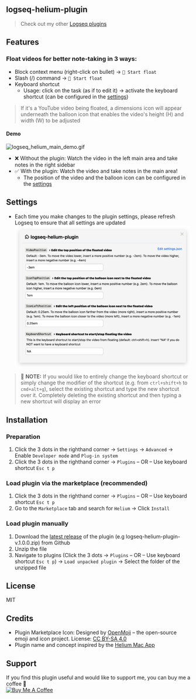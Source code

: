 ## logseq-helium-plugin
> Check out my other [Logseq plugins](https://github.com/vyleung?tab=repositories&q=logseq&type=source)

## Features
### Float videos for better note-taking in 3 ways:
- Block context menu (right-click on bullet) → `🎈 Start float`
- Slash (/) command → `🎈 Start float`
- Keyboard shortcut
    - Usage: click on the task (as if to edit it) → activate the keyboard shortcut (can be configured in the [settings](settings))
> If it's a YouTube video being floated, a dimensions icon will appear underneath the balloon icon that enables the video's height (H) and width (W) to be adjusted
#### Demo
![logseq_helium_main_demo.gif](screenshots/logseq_helium_main_demo.gif)  
- ❌ Without the plugin: Watch the video in the left main area and take notes in the right sidebar
- ✅ With the plugin: Watch the video and take notes in the main area!
    - The position of the video and the balloon icon can be configured in the [settings](#settings)

## Settings
- Each time you make changes to the plugin settings, please refresh Logseq to ensure that all settings are updated  
![logseq-helium-plugin settings](screenshots/logseq_helium_settings.png)  
> 🚨 **NOTE:** If you would like to entirely change the keyboard shortcut or simply change the modifier of the shortcut (e.g. from `ctrl+shift+h` to `cmd+alt+g`), select the existing shortcut and type the new shortcut over it. Completely deleting the existing shortcut and then typing a new shortcut will display an error

## Installation
### Preparation
1. Click the 3 dots in the righthand corner → `Settings` → `Advanced` → Enable `Developer mode` and `Plug-in system`
2. Click the 3 dots in the righthand corner → `Plugins` – OR – Use keyboard shortcut `Esc t p`

### Load plugin via the marketplace (recommended)
1. Click the 3 dots in the righthand corner → `Plugins` – OR – Use keyboard shortcut `Esc t p`
2. Go to the `Marketplace` tab and search for `Helium` → Click `Install`

### Load plugin manually
1. Download the [latest release](https://github.com/vyleung/logseq-helium-plugin/releases) of the plugin (e.g logseq-helium-plugin-v.1.0.0.zip) from Github
2. Unzip the file
3. Navigate to plugins (Click the 3 dots → `Plugins` – OR – Use keyboard shortcut `Esc t p`) → `Load unpacked plugin` → Select the folder of the unzipped file

## License
MIT

## Credits
- Plugin Marketplace Icon: Designed by [OpenMoji](https://openmoji.org/) – the open-source emoji and icon project. License: [CC BY-SA 4.0](https://creativecommons.org/licenses/by-sa/4.0/#)
- Plugin name and concept inspired by the [Helium Mac App](https://github.com/JadenGeller/Helium)

## Support
If you find this plugin useful and would like to support me, you can buy me a coffee 🙂  
<a href="https://www.buymeacoffee.com/vyleung" target="_blank"><img src="https://cdn.buymeacoffee.com/buttons/v2/default-yellow.png" alt="Buy Me A Coffee" style="height: 60px !important;width: 217px !important;"></a>